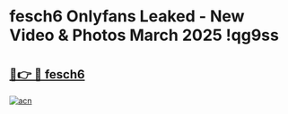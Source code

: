 # fesch6 Onlyfans Leaked - New Video & Photos March 2025 !qg9ss

# <h2><a href="https://hbuo47.iuczelnia.edu.pl?title=fesch6&ref=qg9ss">🔗👉 🔴 fesch6</a></h2>

[![acn](https://github.com/user-attachments/assets/0f9c940e-d8b0-45ae-aac7-cd30a18b3e1c)](https://hbuo47.iuczelnia.edu.pl?title=fesch6&ref=qg9ss)

